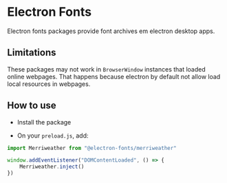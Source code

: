 # Electron Fonts

Electron fonts packages provide font archives em electron desktop apps.

## Limitations

These packages may not work in `BrowserWindow` instances that loaded online webpages. That happens because electron by default not allow load local resources in webpages.

## How to use

* Install the package

* On your `preload.js`, add:

```ts
import Merriweather from "@electron-fonts/merriweather"

window.addEventListener("DOMContentLoaded", () => {
    Merriweather.inject()
})
```